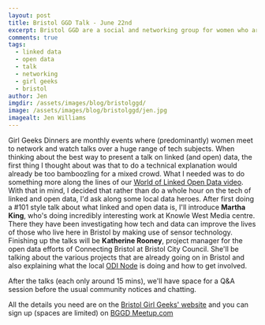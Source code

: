 ```yaml
---
layout: post
title: Bristol GGD Talk - June 22nd
excerpt: Bristol GGD are a social and networking group for women who are interested in science, technology, engineering and other geeky things. 
comments: true
tags:
  - linked data
  - open data
  - talk
  - networking
  - girl geeks
  - bristol
author: Jen
imgdir:	/assets/images/blog/bristolggd/
image: /assets/images/blog/bristolggd/jen.jpg
imagealt: Jen Williams
---
```



Girl Geeks Dinners are monthly events where (predominantly) women meet to network and watch talks over a huge range of tech subjects. When thinking about the best way to present a talk on linked (and open) data, the first thing I thought about was that to do a technical explanation would already be too bamboozling for a mixed crowd. What I needed was to do something more along the lines of our [World of Linked Open Data video](https://www.youtube.com/watch?v=EbpRofMqzF0). With that in mind, I decided that rather than do a whole hour on the tech of linked and open data, I'd ask along some local data heroes. After first doing a #101 style talk about what linked and open data is, I'll introduce **Martha King**, who's doing incredibly interesting work at Knowle West Media centre. There they have been investigating how tech and data can improve the lives of those who live here in Bristol by making use of sensor technology. Finishing up the talks will be **Katherine Rooney**, project manager for the open data efforts of Connecting Bristol at Bristol City Council. She'll be talking about the various projects that are already going on in Bristol and also explaining what the local [ODI Node](https://theodi.org/nodes) is doing and how to get involved.

After the talks (each only around 15 mins), we'll have space for a Q&A session before the usual community notices and chatting. 

All the details you need are on the [Bristol Girl Geeks' website](http://bristol.girlgeekdinners.com/2016/05/17/ggd52-the-world-of-linked-open-data/) and you can sign up (spaces are limited) on [BGGD Meetup.com](http://www.meetup.com/Bristol-Girl-Geek-Dinners/events/231193829/)